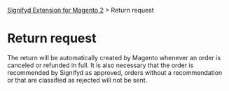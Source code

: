 [Signifyd Extension for Magento 2](../README.md) > Return request

# Return request

The return will be automatically created by Magento whenever an order is canceled or refunded in full. It is also necessary that the order is recommended by Signifyd as approved, orders without a recommendation or that are classified as rejected will not be sent.
